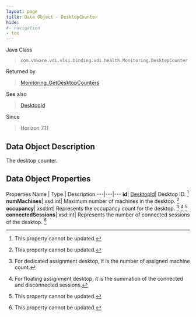 ```yaml
---
layout: page
title: Data Object - DesktopCounter
hide:
#- navigation
- toc
---
```






Java Class
> `com.vmware.vdi.vlsi.binding.vdi.health.Monitoring.DesktopCounter`

Returned by
> [Monitoring_GetDesktopCounters](vdi.health.Monitoring.md#getDesktopCounters)

See also
> [DesktopId](vdi.entity.DesktopId.md)

Since
> Horizon 7.11


## Data Object Description

The desktop counter.

## Data Object Properties
Properties
Name |  Type |  Description
---|---|---
**id**| [DesktopId](vdi.entity.DesktopId.md)|  Desktop ID. [^2]
**numMachines**|  xsd:int|  Maximum number of machines in the desktop. [^2]
**occupancy**|  xsd:int|  Represents the occupancy count for the desktop. [^239] [^240] [^2]
**connectedSessions**|  xsd:int|  Represents the number of connected sessions of the desktop. [^2]
 


 


[^2]: This property cannot be updated.
[^239]: For dedicated assignment desktop, it is the number of assigned machine count.
[^240]: For floating assignment desktop, it is the summation of the connected and disconnected sessions.
